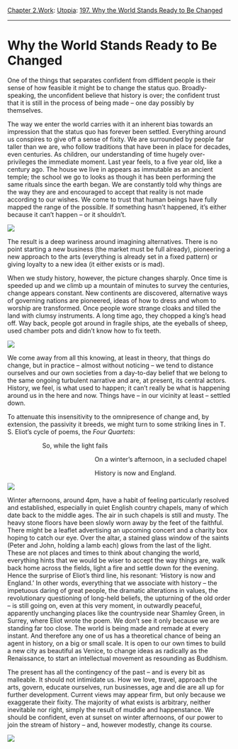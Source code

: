 [Chapter 2.Work](https://www.theschooloflife.com/thebookoflife/category/work/): [Utopia](https://www.theschooloflife.com/thebookoflife/category/work/utopia/): [197. Why the World Stands Ready to Be Changed](https://www.theschooloflife.com/thebookoflife/world-ready-to-be-changed-now/)

* * *

# Why the World Stands Ready to Be Changed

One of the things that separates confident from diffident people is their sense of how feasible it might be to change the status quo. Broadly-speaking, the unconfident believe that history is over; the confident trust that it is still in the process of being made – one day possibly by themselves.

The way we enter the world carries with it an inherent bias towards an impression that the status quo has forever been settled. Everything around us conspires to give off a sense of fixity. We are surrounded by people far taller than we are, who follow traditions that have been in place for decades, even centuries. As children, our understanding of time hugely over-privileges the immediate moment. Last year feels, to a five year old, like a century ago. The house we live in appears as immutable as an ancient temple; the school we go to looks as though it has been performing the same rituals since the earth began. We are constantly told why things are the way they are and encouraged to accept that reality is not made according to our wishes. We come to trust that human beings have fully mapped the range of the possible. If something hasn’t happened, it’s either because it can’t happen – or it shouldn’t.

![](http://www.multilingualliving.com/wordpress/wp-content/uploads/2010/04/IMG_5309.jpg)

The result is a deep wariness around imagining alternatives. There is no point starting a new business (the market must be full already), pioneering a new approach to the arts (everything is already set in a fixed pattern) or giving loyalty to a new idea (it either exists or is mad).

When we study history, however, the picture changes sharply. Once time is speeded up and we climb up a mountain of minutes to survey the centuries, change appears constant. New continents are discovered, alternative ways of governing nations are pioneered, ideas of how to dress and whom to worship are transformed. Once people wore strange cloaks and tilled the land with clumsy instruments. A long time ago, they chopped a king’s head off. Way back, people got around in fragile ships, ate the eyeballs of sheep, used chamber pots and didn’t know how to fix teeth.

![](https://upload.wikimedia.org/wikipedia/commons/d/de/Reconstruction_of_the_temple_of_Jerusalem.jpg)

We come away from all this knowing, at least in theory, that things do change, but in practice – almost without noticing – we tend to distance ourselves and our own societies from a day-to-day belief that we belong to the same ongoing turbulent narrative and are, at present, its central actors. History, we feel, is what used to happen; it can’t really be what is happening around us in the here and now. Things have – in our vicinity at least – settled down.

To attenuate this insensitivity to the omnipresence of change and, by extension, the passivity it breeds, we might turn to some striking lines in T. S. Eliot’s cycle of poems, the _Four Quartets_:

&nbsp; &nbsp; &nbsp; &nbsp; &nbsp; &nbsp; &nbsp; &nbsp; &nbsp; &nbsp; So, while the light fails

&nbsp; &nbsp; &nbsp; &nbsp; &nbsp; &nbsp; &nbsp; &nbsp; &nbsp; &nbsp; &nbsp; &nbsp; &nbsp; &nbsp; &nbsp; &nbsp; &nbsp; &nbsp; &nbsp; &nbsp; &nbsp; &nbsp; &nbsp; &nbsp; &nbsp; On a winter’s afternoon, in a secluded chapel

&nbsp; &nbsp; &nbsp; &nbsp; &nbsp; &nbsp; &nbsp; &nbsp; &nbsp; &nbsp; &nbsp; &nbsp; &nbsp; &nbsp; &nbsp; &nbsp; &nbsp; &nbsp; &nbsp; &nbsp; &nbsp; &nbsp; &nbsp; &nbsp; &nbsp; History is now and England.

![](http://4.bp.blogspot.com/-rzJlhQdGshc/TXjlgLVZ--I/AAAAAAAACo0/5pvro5g5cZg/s1600/126684_0fe06593%255B1%255D.jpg)

Winter afternoons, around 4pm, have a habit of feeling particularly resolved and established, especially in quiet English country chapels, many of which date back to the middle ages. The air in such chapels is still and musty. The heavy stone floors have been slowly worn away by the feet of the faithful. There might be a leaflet advertising an upcoming concert and a charity box hoping to catch our eye. Over the altar, a stained glass window of the saints (Peter and John, holding a lamb each) glows from the last of the light. These are not places and times to think about changing the world, everything hints that we would be wiser to accept the way things are, walk back home across the fields, light a fire and settle down for the evening. Hence the surprise of Eliot’s third line, his resonant: ‘History is now and England.’ In other words, everything that we associate with history – the impetuous daring of great people, the dramatic alterations in values, the revolutionary questioning of long-held beliefs, the upturning of the old order – is still going on, even at this very moment, in outwardly peaceful, apparently unchanging places like the countryside near Shamley Green, in Surrey, where Eliot wrote the poem. We don’t see it only because we are standing far too close. The world is being made and remade at every instant. And therefore any one of us has a theoretical chance of being an agent in history, on a big or small scale. It is open to our own times to build a new city as beautiful as Venice, to change ideas as radically as the Renaissance, to start an intellectual movement as resounding as Buddhism.

The present has all the contingency of the past – and is every bit as malleable. It should not intimidate us. How we love, travel, approach the arts, govern, educate ourselves, run businesses, age and die are all up for further development. Current views may appear firm, but only because we exaggerate their fixity. The majority of what exists is arbitrary, neither inevitable nor right, simply the result of muddle and happenstance. We should be confident, even at sunset on winter afternoons, of our power to join the stream of history – and, however modestly, change its course.

[![](https://img.youtube.com/vi/jxiYsgyn1yU/0.jpg)](https://www.youtube.com/embed/jxiYsgyn1yU '')
